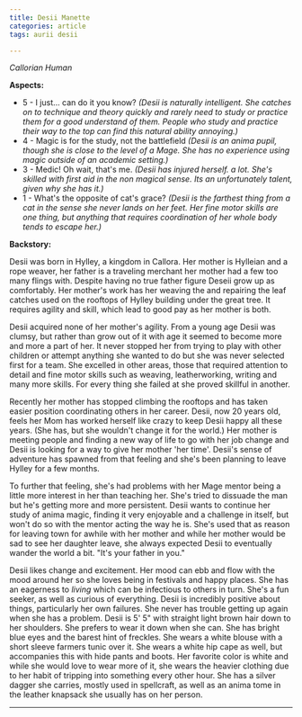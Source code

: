 ```yaml
---
title: Desii Manette
categories: article
tags: aurii desii

---
```


*Callorian Human*

**Aspects:**
* 5 - I just... can do it you know? *(Desii is naturally intelligent. She catches on to technique and theory quickly and rarely need to study or practice them for a good understand of them. People who study and practice their way to the top can find this natural ability annoying.)*
* 4 - Magic is for the study, not the battlefield *(Desii is an anima pupil, though she is close to the level of a Mage. She has no experience using magic outside of an academic setting.)*
* 3 - Medic! Oh wait, that's me. *(Desii has injured herself. a lot. She's skilled with first aid in the non magical sense. Its an unfortunately talent, given why she has it.)*
* 1 - What's the opposite of cat's grace? *(Desii is the farthest thing from a cat in the sense she never lands on her feet. Her fine motor skills are one thing, but anything that requires coordination of her whole body tends to escape her.)*

**Backstory:** 

Desii was born in Hylley, a kingdom in Callora. Her mother is Hylleian and a rope weaver, her father is a traveling merchant her mother had a few too many flings with. Despite having no true father figure Deseii grow up as comfortably. Her mother's work has her weaving the and repairing the leaf catches used on the rooftops of Hylley building under the great tree. It requires agility and skill, which lead to good pay as her mother is both. 

Desii acquired none of her mother's agility. From a young age Desii was clumsy, but rather than grow out of it with age it seemed to become more and more a part of her. It never stopped her from trying to play with other children or attempt anything she wanted to do but she was never selected first for a team. She excelled in other areas, those that required attention to detail and fine motor skills such as weaving, leatherworking, writing and many more skills. For every thing she failed at she proved skillful in another. 

Recently her mother has stopped climbing the rooftops and has taken easier position coordinating others in her career. Desii, now 20 years old, feels her Mom has worked herself like crazy to keep Desii happy all these years. (She has, but she wouldn't change it for the world.) Her mother is meeting people and finding a new way of life to go with her job change and Desii is looking for a way to give her mother 'her time'. Desii's sense of adventure has spawned from that feeling and she's been planning to leave Hylley for a few months. 

To further that feeling, she's had problems with her Mage mentor being a little more interest in her than teaching her. She's tried to dissuade the man but he's getting more and more persistent. Desii wants to continue her study of anima magic, finding it very enjoyable and a challenge in itself, but won't do so with the mentor acting the way he is. She's used that as reason for leaving town for awhile with her mother and while her mother would be sad to see her daughter leave, she always expected Desii to eventually wander the world a bit. "It's your father in you."

Desii likes change and excitement. Her mood can ebb and flow with the mood around her so she loves being in festivals and happy places. She has an eagerness to *living* which can be infectious to others in turn. She's a fun seeker, as well as curious of everything. Desii is incredibly positive about things, particularly her own failures. She never has trouble getting up again when she has a problem. Desii is 5' 5" with straight light brown hair down to her shoulders. She prefers to wear it down when she can. She has bright blue eyes and the barest hint of freckles. She wears a white blouse with a short sleeve farmers tunic over it. She wears a white hip cape as well, but accompanies this with hide pants and boots. Her favorite color is white and while she would love to wear more of it, she wears the heavier clothing due to her habit of tripping into something every other hour. She has a silver dagger she carries, mostly used in spellcraft, as well as an anima tome in the leather knapsack she usually has on her person. 

---
